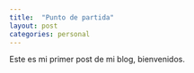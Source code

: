 ```yaml
---
title:  "Punto de partida"
layout: post
categories: personal
---
```


Este es mi primer post de mi blog, bienvenidos.
